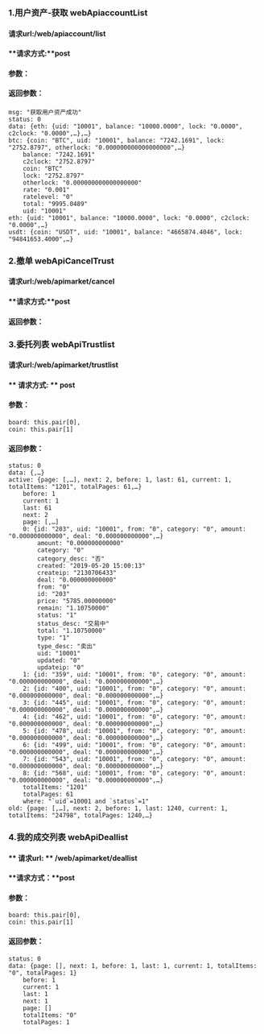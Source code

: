 ### 1.用户资产-获取 webApiaccountList
#### **请求url:**/web/apiaccount/list
#### **请求方式:**post
#### **参数：**

#### **返回参数：**
    msg: "获取用户资产成功"
    status: 0
    data: {eth: {uid: "10001", balance: "10000.0000", lock: "0.0000", c2clock: "0.0000",…},…}
    btc: {coin: "BTC", uid: "10001", balance: "7242.1691", lock: "2752.8797", otherlock: "0.000000000000000000",…}
        balance: "7242.1691"
        c2clock: "2752.8797"
        coin: "BTC"
        lock: "2752.8797"
        otherlock: "0.000000000000000000"
        rate: "0.001"
        ratelevel: "0"
        total: "9995.0489"
        uid: "10001"
    eth: {uid: "10001", balance: "10000.0000", lock: "0.0000", c2clock: "0.0000",…}
    usdt: {coin: "USDT", uid: "10001", balance: "4665874.4046", lock: "94841653.4000",…}


### 2.撤单 webApiCancelTrust
#### **请求url:**/web/apimarket/cancel
#### **请求方式:**post

#### **返回参数：**


### 3.委托列表 webApiTrustlist
#### **请求url:**/web/apimarket/trustlist
####  ** 请求方式: ** post
#### **参数：**
    board: this.pair[0],
    coin: this.pair[1]

#### **返回参数：**
    status: 0
    data: {,…}
    active: {page: [,…], next: 2, before: 1, last: 61, current: 1, totalItems: "1201", totalPages: 61,…}
        before: 1
        current: 1
        last: 61
        next: 2
        page: [,…]
        0: {id: "203", uid: "10001", from: "0", category: "0", amount: "0.000000000000", deal: "0.000000000000",…}
            amount: "0.000000000000"
            category: "0"
            category_desc: "否"
            created: "2019-05-20 15:00:13"
            createip: "2130706433"
            deal: "0.000000000000"
            from: "0"
            id: "203"
            price: "5785.00000000"
            remain: "1.10750000"
            status: "1"
            status_desc: "交易中"
            total: "1.10750000"
            type: "1"
            type_desc: "卖出"
            uid: "10001"
            updated: "0"
            updateip: "0"
        1: {id: "359", uid: "10001", from: "0", category: "0", amount: "0.000000000000", deal: "0.000000000000",…}
        2: {id: "400", uid: "10001", from: "0", category: "0", amount: "0.000000000000", deal: "0.000000000000",…}
        3: {id: "445", uid: "10001", from: "0", category: "0", amount: "0.000000000000", deal: "0.000000000000",…}
        4: {id: "462", uid: "10001", from: "0", category: "0", amount: "0.000000000000", deal: "0.000000000000",…}
        5: {id: "478", uid: "10001", from: "0", category: "0", amount: "0.000000000000", deal: "0.000000000000",…}
        6: {id: "499", uid: "10001", from: "0", category: "0", amount: "0.000000000000", deal: "0.000000000000",…}
        7: {id: "543", uid: "10001", from: "0", category: "0", amount: "0.000000000000", deal: "0.000000000000",…}
        8: {id: "568", uid: "10001", from: "0", category: "0", amount: "0.000000000000", deal: "0.000000000000",…}
        totalItems: "1201"
        totalPages: 61
        where: "`uid`=10001 and `status`=1"
    old: {page: [,…], next: 2, before: 1, last: 1240, current: 1, totalItems: "24798", totalPages: 1240,…}


### 4.我的成交列表 webApiDeallist
#### ** 请求url: ** /web/apimarket/deallist
#### **请求方式：**post
#### **参数：**

    board: this.pair[0],
    coin: this.pair[1]

#### **返回参数：**

    status: 0
    data: {page: [], next: 1, before: 1, last: 1, current: 1, totalItems: "0", totalPages: 1}
        before: 1
        current: 1
        last: 1
        next: 1
        page: []
        totalItems: "0"
        totalPages: 1




